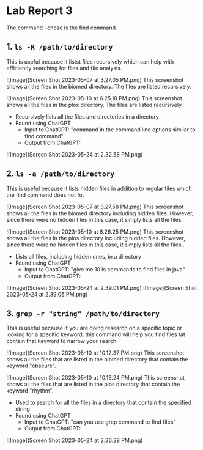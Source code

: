 # Lab Report 3

The command I chose is the find command.

## 1. ```ls -R /path/to/directory```

This is useful because it listst files recursively which can help with efficiently searching for files and file analysis.

![Image](Screen Shot 2023-05-07 at 3.27.05 PM.png)
This screenshot shows all the files in the biomed directory. The files are listed recursively.

![Image](Screen Shot 2023-05-10 at 6.25.18 PM.png)
This screenshot shows all the files in the plos directory. The files are listed recursively.


- Recursively lists all the files and directories in a directory
- Found using ChatGPT
  - Input to ChatGPT: "command in the command line options similar to find command"
  - Output from ChatGPT:

![Image](Screen Shot 2023-05-24 at 2.32.58 PM.png)

## 2. ```ls -a /path/to/directory```

This is useful because it lists hidden files in addition to regular files which the find command does not fo.

![Image](Screen Shot 2023-05-07 at 3.27.58 PM.png)
This screenshot shows all the files in the biomed directory including hidden files. However, since there were no hidden files in this case, it simply lists all the files.

![Image](Screen Shot 2023-05-10 at 6.26.25 PM.png)
This screenshot shows all the files in the plos directory including hidden files. However, since there were no hidden files in this case, it simply lists all the files..


- Lists all files, including hidden ones, in a directory
- Found using ChatGPT
  - Input to ChatGPT: "give me  10 ls commands to find files in java"
  - Output from ChatGPT:

![Image](Screen Shot 2023-05-24 at 2.39.01 PM.png)
![Image](Screen Shot 2023-05-24 at 2.39.06 PM.png)


## 3. ```grep -r "string" /path/to/directory```

This is useful because if you are doing research on a specific topic or looking for a specific keyword, this command will help you find files tat contain that keyword to narrow your search.

![Image](Screen Shot 2023-05-10 at 10.12.37 PM.png)
This screenshot shows all the files that are listed in the biomed directory that contain the keyword "obscure".

![Image](Screen Shot 2023-05-10 at 10.13.24 PM.png)
This screenshot shows all the files that are listed in the plos directory that contain the keyword "rhythm".


- Used to search for all the files in a directory that contain the specified string
- Found using ChatGPT
  - Input to ChatGPT: "can you use grep command to find files"
  - Output from ChatGPT:

![Image](Screen Shot 2023-05-24 at 2.36.28 PM.png)

